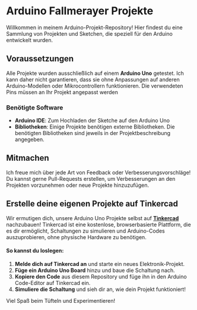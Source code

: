 
# Arduino Fallmerayer Projekte

Willkommen in meinem Arduino-Projekt-Repository! Hier findest du eine Sammlung von Projekten und Sketchen, die speziell für den Arduino entwickelt wurden.

## Voraussetzungen

Alle Projekte wurden ausschließlich auf einem **Arduino Uno** getestet. Ich kann daher nicht garantieren, dass sie ohne Anpassungen auf anderen Arduino-Modellen oder Mikrocontrollern funktionieren.
Die verwendeten Pins müssen an Ihr Projekt angepasst werden

### Benötigte Software
- **Arduino IDE**: Zum Hochladen der Sketche auf den Arduino Uno
- **Bibliotheken**: Einige Projekte benötigen externe Bibliotheken. Die benötigten Bibliotheken sind jeweils in der Projektbeschreibung angegeben.



## Mitmachen

Ich freue mich über jede Art von Feedback oder Verbesserungsvorschläge! Du kannst gerne Pull-Requests erstellen, um Verbesserungen an den Projekten vorzunehmen oder neue Projekte hinzuzufügen.

## Erstelle deine eigenen Projekte auf Tinkercad

Wir ermutigen dich, unsere Arduino Uno Projekte selbst auf **[Tinkercad](https://www.tinkercad.com)** nachzubauen! Tinkercad ist eine kostenlose, browserbasierte Plattform, die es dir ermöglicht, Schaltungen zu simulieren und Arduino-Codes auszuprobieren, ohne physische Hardware zu benötigen.

#### So kannst du loslegen:
1. **Melde dich auf Tinkercad an** und starte ein neues Elektronik-Projekt.
2. **Füge ein Arduino Uno Board** hinzu und baue die Schaltung nach.
3. **Kopiere den Code** aus diesem Repository und füge ihn in den Arduino Code-Editor auf Tinkercad ein.
4. **Simuliere die Schaltung** und sieh dir an, wie dein Projekt funktioniert!

Viel Spaß beim Tüfteln und Experimentieren!

